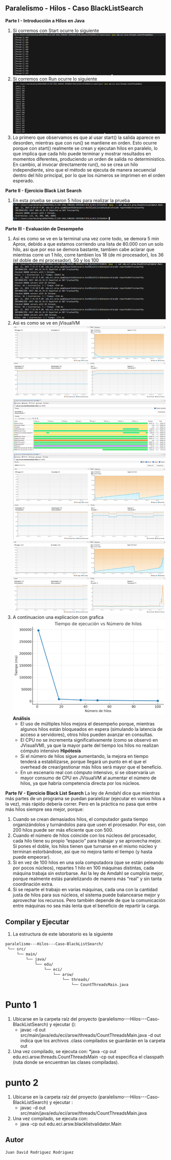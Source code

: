 ## Paralelismo - Hilos - Caso BlackListSearch

**Parte I - Introducción a Hilos en Java**

1. Si corremos con Start ocurre lo siguiente
![alt text](img/image-6.png) 
2. Si corremos con Run ocurre lo siguiente
![alt text](img/image-7.png)
3. Lo primero que observamos es que al usar start() la salida aparece en desorden, mientras que con run() se mantiene en orden. Esto ocurre porque con start() realmente se crean y ejecutan hilos en paralelo, lo que implica que cada hilo puede terminar y mostrar resultados en momentos diferentes, produciendo un orden de salida no determinístico.
En cambio, al invocar directamente run(), no se crea un hilo independiente, sino que el método se ejecuta de manera secuencial dentro del hilo principal, por lo que los números se imprimen en el orden esperado.

**Parte II - Ejercicio Black List Search**

1. En esta prueba se usaron 5 hilos para realizar la prueba 
![alt text](img/image-8.png)


**Parte III - Evaluación de Desempeño**

1. Asi es como se ve en la terminal una vez corre todo, se demora 5 min Aprox, debido a que estamos corriendo una lista de 80.000 con un solo hilo, asi que por eso se demora bastante, tambien cabe aclarar que mientras corre un 1 hilo, corre tambien los 18 (de mi procesador), los 36 (el doble de mi procesador), 50 y los 100
![alt text](img/image.png)
2. Asi es como se ve en jVisualVM
![alt text](img/image-1.png)
![alt text](img/image-2.png)
![alt text](img/image-3.png)
![alt text](img/image-4.png)
3. A continuacion una explicacion con grafica
![alt text](img/image-5.png)
**Análisis**
    * El uso de múltiples hilos mejora el desempeño porque, mientras algunos hilos están bloqueados en espera (simulando la latencia de acceso a servidores), otros hilos pueden avanzar en consultas.
    * El CPU no se incrementa significativamente (como se observó en JVisualVM), ya que la mayor parte del tiempo los hilos no realizan cómputo intensivo
**Hipótesis**
    * Si el número de hilos sigue aumentando, la mejora en tiempo tenderá a estabilizarse, porque llegará un punto en el que el overhead de crear/gestionar más hilos será mayor que el beneficio.
    * En un escenario real con cómputo intensivo, sí se observaría un mayor consumo de CPU en JVisualVM al aumentar el número de hilos, ya que habría competencia directa por los núcleos.

**Parte IV - Ejercicio Black List Search**
La ley de Amdahl dice que mientras más partes de un programa se puedan paralelizar (ejecutar en varios hilos a la vez), más rápido debería correr. Pero en la práctica no pasa que entre más hilos siempre sea mejor, porque:

1. Cuando se crean demasiados hilos, el computador gasta tiempo organizándolos y turnándolos para que usen el procesador. Por eso, con 200 hilos puede ser más eficiente que con 500.
2. Cuando el número de hilos coincide con los núcleos del procesador, cada hilo tiene su propio “espacio” para trabajar y se aprovecha mejor. Si pones el doble, los hilos tienen que turnarse en el mismo núcleo y terminan estorbándose, así que no mejora tanto el tiempo (y hasta puede empeorar).
3. Si en vez de 100 hilos en una sola computadora (que se están peleando por pocos núcleos), repartes 1 hilo en 100 máquinas distintas, cada máquina trabaja sin estorbarse. Así la ley de Amdahl se cumpliría mejor, porque realmente estás paralelizando de manera más “real” y sin tanta coordinación extra.
4. Si se reparte el trabajo en varias máquinas, cada una con la cantidad justa de hilos para sus núcleos, el sistema puede balancearse mejor y aprovechar los recursos. Pero también depende de que la comunicación entre máquinas no sea más lenta que el beneficio de repartir la carga.

## Compilar y Ejecutar


1. La estructura de este laboratorio es la siguiente 
```plaintext
paralelismo---Hilos---Caso-BlackListSearch/
 └── src/
     └── main/
         └── java/
             └── edu/
                 └── eci/
                     └── arsw/
                         └── threads/
                             └── CountThreadsMain.java
```

# Punto 1

1. Ubicarse en la carpeta raíz del proyecto (paralelismo---Hilos---Caso-BlackListSearch) y ejecutar ():
    * javac -d out src/main/java/edu/eci/arsw/threads/CountThreadsMain.java
-d out indica que los archivos .class compilados se guardarán en la carpeta out
2. Una vez compilado, se ejecuta con:
    *java -cp out edu.eci.arsw.threads.CountThreadsMain
-cp out especifica el classpath (ruta donde se encuentran las clases compiladas).

# punto 2

1. Ubicarse en la carpeta raíz del proyecto (paralelismo---Hilos---Caso-BlackListSearch) y ejecutar :
    * javac -d out src/main/java/edu/eci/arsw/threads/CountThreadsMain.java
2. Una vez compilado, se ejecuta con:
    * java -cp out edu.eci.arsw.blacklistvalidator.Main


## Autor

    Juan David Rodriguez Rodriguez
